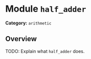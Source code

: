 # Module `half_adder`

**Category:** `arithmetic`

## Overview

TODO: Explain what `half_adder` does.
